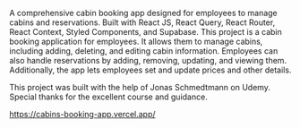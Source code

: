 
A comprehensive cabin booking app designed for employees to manage cabins and reservations. Built with React JS, React Query, React Router, React Context, Styled Components, and Supabase. This project is a cabin booking application for employees. It allows them to manage cabins, including adding, deleting, and editing cabin information. Employees can also handle reservations by adding, removing, updating, and viewing them. Additionally, the app lets employees set and update prices and other details.

This project was built with the help of Jonas Schmedtmann on Udemy. Special thanks for the excellent course and guidance.

https://cabins-booking-app.vercel.app/
